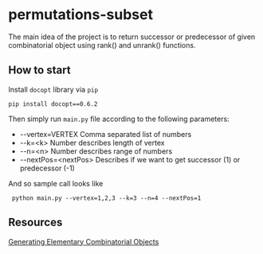 # permutations-subset
The main idea of the project is to return successor or predecessor of given combinatorial object using rank() and unrank() functions.

## How to start
Install `docopt` library via `pip` 

```console
pip install docopt==0.6.2
```

Then simply run `main.py` file according to the following parameters:
 * --vertex=VERTEX      Comma separated list of numbers
 * --k=&lt;k>              Number describes length of vertex
 * --n=&lt;n>              Number describes range of numbers
 * --nextPos=&lt;nextPos>  Describes if we want to get successor (1) or predecessor (-1)
 
 And so sample call looks like
 
 ```console
  python main.py --vertex=1,2,3 --k=3 --n=4 --nextPos=1
```

## Resources
[Generating Elementary Combinatorial Objects](https://www.site.uottawa.ca/~lucia/courses/5165-09/GenCombObj.pdf)